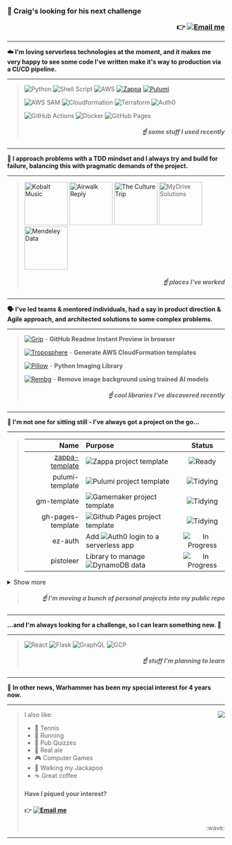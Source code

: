 ### 👋  Craig's looking for his next challenge <p align="right">:point_right: [![Email me][email]](mailto:craig.tubb.57@gmail.com "craig.tubb.57@gmail.com")</p>

---
__:cloud: I'm loving serverless technologies at the moment, and it makes me very happy to see some code I've written make it's way to production via a CI/CD pipeline.__

---

> ![Python][python] ![Shell Script][shell] ![AWS][aws] [![Zappa][zappa]](https://github.com/zappa/Zappa "Go to Github project") [![Pulumi][pulumi]](https://www.pulumi.com/ "Go to Website")
>
> ![AWS SAM][sam] ![Cloudformation][cloudformation] ![Terraform][terraform] ![Auth0][auth0]
>
> ![GitHub Actions][githubactions] ![Docker][docker] ![GitHub Pages][githubpages]
> ##### <p align="right">:point_up: some stuff I used recently</p>

---
__:pencil: I approach problems with a TDD mindset and I always try and build for failure, balancing this with pragmatic demands of the project.__

---

> <a href="https://www.kobaltmusic.com/"><img src="https://www.musicbusinessworldwide.com/files/2023/07/Kobalt-logo.jpg" width="100" alt="Kobalt Music"></a> <a href="https://airwalkreply.com/"><img src="https://airwalkreply.com/assets/Airwalk-Reply-Colour-Logo.svg" width="100" alt="Airwalk Reply"></a> <a href="https://theculturetrip.com/"><img src="https://theculturetrip.com/img/ct-full.svg" width="100" alt="The Culture Trip"></a> <img src="https://www.the-digital-insurer.com/wp-content/uploads/2019/04/MyDrive_Solutions_logo.png" width="100" alt="MyDrive Solutions"> <a href="https://data.mendeley.com/"><img src="https://scicrunch.org/upload/resource-images/15671.png" width="100" alt="Mendeley Data"></a>
> ##### <p align="right">:point_up: places I've worked</p>

---
__:speaking_head: I've led teams & mentored individuals, had a say in product direction & Agile approach, and architected solutions to some complex problems.__

---

> [![Grip][grip]](https://github.com/joeyespo/grip "Go to Github repo") - __GitHub Readme Instant Preview in browser__
>
> [![Troposphere][troposphere]](https://github.com/cloudtools/troposphere "Go to Github repo") - __Generate AWS CloudFormation templates__
>
> [![Pillow][pillow]](https://github.com/python-pillow/Pillow "Go to Github repo") - __Python Imaging Library__
>
> [![Rembg][rembg]](https://github.com/danielgatis/rembg "Go to Github repo") - __Remove image background using trained AI models__
> ##### <p align="right">:point_up: cool libraries I've discovered recently</p>

---
__:runner: I'm not one for sitting still - I've always got a project on the go...__

---

> | Name                                                            | Purpose                                         | Status
> | --------------------------------------------------------------: | :---------------------------------------------- | :----:
> | [zappa-template](https://github.com/craigtubb57/zappa-template) | ![Zappa][zappa] project template                | ![Ready][ready]
> | pulumi-template                                                 | ![Pulumi][pulumi] project template              | ![Tidying][tidying]
> | gm-template                                                     | ![Gamemaker][gamemaker] project template        | ![Tidying][tidying]
> | gh-pages-template                                               | ![Github Pages][githubpages] project template   | ![Tidying][tidying]
> | ez-auth                                                         | Add ![Auth0][auth0] login to a serverless app   | ![In Progress][inprogress]
> | pistoleer                                                       | Library to manage ![DynamoDB][dynamodb] data    | ![In Progress][inprogress]
<details>
  <summary>Show more</summary>

> | Name                                                            | Purpose                                         | Status
> | --------------------------------------------------------------: | :---------------------------------------------- | :----:
> | py-util                                                         | Utility functions for ![Python][python]         | ![In Progress][inprogress]
> | imengine                                                        | Process images in a variety of ways             | ![In Progress][inprogress]
> | cloudformation-example                                          | ![Cloudformation][cloudformation] example       | ![Todo][todo]
> | sam-example                                                     | ![AWS SAM][sam] example                         | ![Todo][todo]
> | troposphere-example                                             | ![Troposphere][troposphere] example             | ![Todo][todo]
> | terraform-example                                               | ![Terraform][terraform] example                 | ![Todo][todo]
> | flask-example                                                   | ![Flask][flask] example                         | ![Learn][learn]
> | react-example                                                   | ![React][react] example                         | ![Learn][learn]
> | graphql-example                                                 | ![GraphQL][graphql] example                     | ![Learn][learn]

</details>

>
> ##### <p align="right">:point_up: I'm moving a bunch of personal projects into my public repo</p>

---
__...and I'm always looking for a challenge, so I can learn something new. :brain:__

---

> ![React][react] ![Flask][flask] ![GraphQL][graphql] ![GCP][gcp]
> ##### <p align="right">:point_up: stuff I'm planning to learn</p>

---
__:newspaper: In other news, Warhammer has been my special interest for 4 years now.__

---

> <img align="right" src="https://media1.giphy.com/media/mYKZGGKpcOT59x65S9/giphy.gif" />
>
> I also like:
> * :tennis: Tennis
> * :running: Running
> * :page_with_curl: Pub Quizzes
> * :beer: Real ale
> * :video_game: Computer Games
> * :dog: Walking my Jackapoo
> * :coffee: Great coffee
>
> #### Have I piqued your interest?
>
> #### <p align="left">:point_right: [![Email me][email]](mailto:craig.tubb.57@gmail.com "craig.tubb.57@gmail.com")</p>
> <p align="right">:wave:</p>

---

[email]: https://img.shields.io/badge/Email%20me-EA4335?style=for-the-badge&logo=gmail&logoColor=white

[python]: https://img.shields.io/badge/python-3670A0?style=for-the-badge&logo=python&logoColor=ffdd54 "Python"
[shell]: https://img.shields.io/badge/shell-%23121011.svg?style=for-the-badge&logo=gnu-bash&logoColor=white
[aws]: https://img.shields.io/badge/AWS-%23FF9900.svg?style=for-the-badge&logo=amazon-aws&logoColor=white
[zappa]: https://img.shields.io/badge/Zappa-red?style=for-the-badge
[pulumi]: https://img.shields.io/badge/Pulumi-8A3391?style=for-the-badge&logo=pulumi&logoColor=white

[sam]: https://img.shields.io/badge/AWS%20SAM-F89A02?style=for-the-badge
[cloudformation]: https://img.shields.io/badge/Cloudformation-789E3F?style=for-the-badge
[terraform]: https://img.shields.io/badge/terraform-844FBA?logo=terraform&logoColor=white&style=for-the-badge
[auth0]: https://img.shields.io/badge/auth0-EB5424?logo=auth0&logoColor=white&style=for-the-badge

[githubactions]: https://img.shields.io/badge/github%20actions-2671E5.svg?style=for-the-badge&logo=githubactions&logoColor=white
[docker]: https://img.shields.io/badge/docker-0db7ed.svg?style=for-the-badge&logo=docker&logoColor=white
[githubpages]: https://img.shields.io/badge/github%20pages-222222.svg?style=for-the-badge&logo=githubpages&logoColor=white

[grip]: https://img.shields.io/badge/Grip-2F7BBC?style=for-the-badge
[troposphere]: https://img.shields.io/badge/Troposphere-000000?style=for-the-badge
[pillow]: https://img.shields.io/badge/Pillow-E0B634?style=for-the-badge
[rembg]: https://img.shields.io/badge/Rembg-FCBFFB?style=for-the-badge

[react]: https://img.shields.io/badge/React-61DAFB?style=for-the-badge&logo=react&logoColor=black
[flask]: https://img.shields.io/badge/Flask-000000?style=for-the-badge&logo=flask&logoColor=white
[gcp]: https://img.shields.io/badge/Google%20Cloud%20Platform-4285F4?style=for-the-badge&logo=googlecloud&logoColor=white
[graphql]: https://img.shields.io/badge/GraphQL-E10098?style=for-the-badge&logo=graphql&logoColor=white

[gamemaker]: https://img.shields.io/badge/Gamemaker-000000?style=for-the-badge&logo=gamemaker&logoColor=white
[dynamodb]: https://img.shields.io/badge/DynamoDB-4053D6?style=for-the-badge&logo=amazondynamodb&logoColor=white

[ready]: https://img.shields.io/badge/Ready-197D54?style=for-the-badge
[tidying]: https://img.shields.io/badge/Tidying-F68512?style=for-the-badge
[inprogress]: https://img.shields.io/badge/In%20Progress-F5C417?style=for-the-badge
[todo]: https://img.shields.io/badge/Todo-356ADE?style=for-the-badge
[learn]: https://img.shields.io/badge/Learn-5B7282?style=for-the-badge
